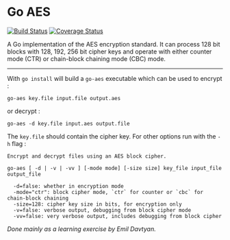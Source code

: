 # Go AES
[![Build Status](https://travis-ci.org/emil2k/go-aes.svg)](https://travis-ci.org/emil2k/go-aes)
[![Coverage Status](https://img.shields.io/coveralls/emil2k/go-aes.svg)](https://coveralls.io/r/emil2k/go-aes)

A Go implementation of the AES encryption standard. It can process 128 bit blocks with 128, 192, 256 bit cipher keys and operate with either counter mode (CTR) or chain-block chaining mode (CBC) mode.

---

With `go install` will build a `go-aes` executable which can be used to encrypt :

```
go-aes key.file input.file output.aes
```
or decrypt :

```
go-aes -d key.file input.aes output.file
```

The `key.file` should contain the cipher key. For other options run with the `-h` flag :

```
Encrypt and decrypt files using an AES block cipher.

go-aes [ -d | -v | -vv ] [-mode mode] [-size size] key_file input_file output_file

  -d=false: whether in encryption mode
  -mode="ctr": block cipher mode, `ctr` for counter or `cbc` for chain-block chaining
  -size=128: cipher key size in bits, for encryption only
  -v=false: verbose output, debugging from block cipher mode
  -vv=false: very verbose output, includes debugging from block cipher

```

*Done mainly as a learning exercise by Emil Davtyan.*
